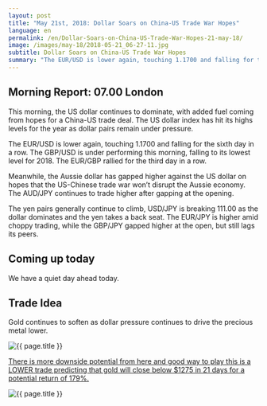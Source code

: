 ```yaml
---
layout: post
title: "May 21st, 2018: Dollar Soars on China-US Trade War Hopes"
language: en
permalink: /en/Dollar-Soars-on-China-US-Trade-War-Hopes-21-may-18/
image: /images/may-18/2018-05-21_06-27-11.jpg
subtitle: Dollar Soars on China-US Trade War Hopes
summary: "The EUR/USD is lower again, touching 1.1700 and falling for the sixth day in a row. The GBP/USD is under performing this morning, falling to its lowest level for 2018. The EUR/GBP rallied for the third day in a row"
---
```

## Morning Report: 07.00 London

This morning, the US dollar continues to dominate, with added fuel coming from hopes for a China-US trade deal. The US dollar index has hit its highs levels for the year as dollar pairs remain under pressure. 

The EUR/USD is lower again, touching 1.1700 and falling for the sixth day in a row. The GBP/USD is under performing this morning, falling to its lowest level for 2018. The EUR/GBP rallied for the third day in a row. 

Meanwhile, the Aussie dollar has gapped higher against the US dollar on hopes that the US-Chinese trade war won’t disrupt the Aussie economy. The AUD/JPY continues to trade higher after gapping at the opening. 

The yen pairs generally continue to climb, USD/JPY is breaking 111.00 as the dollar dominates and the yen takes a back seat. The EUR/JPY is higher amid choppy trading, while the GBP/JPY gapped higher at the open, but still lags its peers. 

## Coming up today

We have a quiet day ahead today.

## Trade Idea

Gold continues to soften as dollar pressure continues to drive the precious metal lower. 

<img class="post-image" src="{{ site.url }}/images/may-18/2018-05-21_06-27-11.jpg" alt="{{ page.title }}" title="{{ page.title }}">

<a href="%LINK%%?currency=GBP&market=commodities&underlying=frxXAUUSD&formname=higherlower&duration_amount=21&duration_units=d&expiry_type=duration&amount=10&amount_type=payout&barrier=1275" target="_blank" rel="noopener noreferrer nofollow">There is more downside potential from here and  good way to play this is a LOWER trade predicting that gold will close below $1275 in 21 days for a potential return of 179%.</a>

<img class="post-image" src="{{ site.url }}/images/may-18/2018-05-21_06-28-50.jpg" alt="{{ page.title }}" title="{{ page.title }}">
